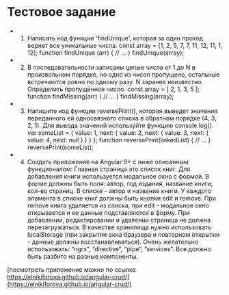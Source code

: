 # Тестовое задание
* 1. Написать код функции 'findUnique', которая за один проход вернет все уникальные числа.
const array = [1, 2, 5, 7, 7, 11, 12, 11, 1, 12];
function findUnique (arr) {
    // ...
}
findUnique(array);

* 2. В последовательности записаны целые числа от 1 до N в произвольном порядке, но одно из чисел пропущено, остальные встречаются ровно по одному разу.  N заранее неизвестно. Определить пропущенное число.
const array = [ 2, 1, 3, 5 ];
function findMissing(arr) {
    // ...
}
findMissing(array); 
 
* 3. Напишите код функции reversePrint(), которая выведет значения переданного ей односвязного списка в обратном порядке (4, 3, 2, 1). Для вывода значений используйте функцию console.log().
var someList = {
    value: 1,
    next: {
        value: 2,
        next: {
            value: 3,
            next: {
                value: 4,
                next: null
            }
        }
    }
};
function reversePrint(linkedList) {
    // ...
}
reversePrint(someList);

* 4. Создать приложение на Angular 9+ с ниже описанным функционалом: 
Главная страница это список книг. Для добавления книги используется модальное окно с формой. В форме должны быть поля: автор, год издания, название книги, кол-во страниц. В списке - автор и название книги. У каждого элемента в списке книг должны быть кнопки edit и remove. При remove книга удаляется из списка, при edit - модальное окно открывается и ее данные подставляются в форму. При добавлении, редактировании и удалении страница не должна перезагружаться.
В качестве хранилища нужно использовать localStorage (при закрытии окна браузера и повторном открытии - данные должны восстанавливаться).
Очень желательно использовать: “ngrx”, “directive”, “pipe”, ”services”. 
Все должно быть разбито на разные компоненты.

[посмотреть приложение можно по ссылке https://elnikiforova.github.io/angular-crud/](https://elnikiforova.github.io/angular-crud/)
